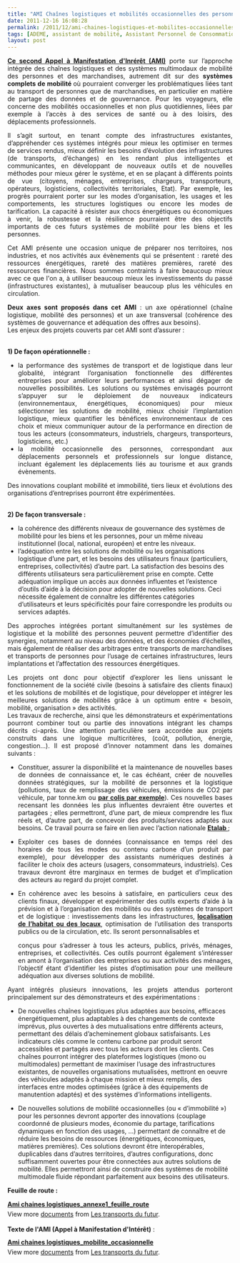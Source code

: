 ```yaml
---
title: "AMI Chaînes logistiques et mobilités occasionnelles des personnes @ADEME"
date: 2011-12-16 16:08:28
permalink: /2011/12/ami-chaines-logistiques-et-mobilites-occasionnelles-des-personnes-ademe.html
tags: [ADEME, assistant de mobilité, Assistant Personnel de Consommation, citoyen, collectivité, données réelles, Efficacité énergétique]
layout: post
---
```


<p style="text-align: justify"><a href="http://www2.ademe.fr/servlet/getDoc?id=80842&cid=96&m=3&p1=1" target="_self"><strong>Ce second Appel à Manifestation d'Inrérêt (AMI)</strong></a> porte sur l’approche intégrée des chaînes logistiques et des systèmes multimodaux de mobilité des personnes et des marchandises, autrement dit sur des <strong>systèmes complets de mobilité </strong>où pourraient converger les problématiques liées tant au transport de personnes que de marchandises, en particulier en matière de partage des données et de gouvernance. Pour les voyageurs, elle concerne des mobilités occasionnelles et non plus quotidiennes, liées par exemple à l’accès à des services de santé ou à des loisirs, des déplacements professionnels.</p> <p style="text-align: justify">Il s’agit surtout, en tenant compte des infrastructures existantes, d’appréhender ces systèmes intégrés pour mieux les optimiser en termes de services rendus, mieux définir les besoins d’évolution des infrastructures (de transports, d’échanges) en les rendant plus intelligentes et communicantes, en développant de nouveaux outils et de nouvelles méthodes pour mieux gérer le système, et en se plaçant à différents points de vue (citoyens, ménages, entreprises, chargeurs, transporteurs, opérateurs, logisticiens, collectivités territoriales, Etat). Par exemple, les progrès pourraient porter sur les modes d’organisation, les usages et les comportements, les structures logistiques ou encore les modes de tarification. La capacité à résister aux chocs énergétiques ou économiques à venir, la robustesse et la résilience pourraient être des objectifs importants de ces futurs systèmes de mobilité pour les biens et les personnes.</p> <p style="text-align: justify">Cet AMI présente une occasion unique de préparer nos territoires, nos industries, et nos activités aux évènements qui se présentent : rareté des ressources énergétiques, rareté des matières premières, rareté des ressources financières. Nous sommes contraints à faire beaucoup mieux avec ce que l'on a, à utiliser beaucoup mieux les investissements du passé (infrastructures existantes), à mutualiser beaucoup plus les véhicules en circulation.</p> <p style="text-align: justify"> </p>  <!--more-->   <p style="text-align: justify"><strong>Deux axes sont proposés dans cet AMI</strong> : un axe opérationnel (chaîne logistique, mobilité des personnes) et un axe transversal (cohérence des systèmes de gouvernance et adéquation des offres aux besoins).<br />Les enjeux des projets couverts par cet AMI sont d’assurer :</p> <p style="text-align: justify"><br /><strong>1) De façon opérationnelle :</strong></p> <ul style="text-align: justify"> <li>la performance des systèmes de transport et de logistique dans leur globalité, intégrant l’organisation fonctionnelle des différentes entreprises pour améliorer leurs performances et ainsi dégager de nouvelles possibilités. Les solutions ou systèmes envisagés pourront s’appuyer sur le déploiement de nouveaux indicateurs (environnementaux, énergétiques, économiques) pour mieux sélectionner les solutions de mobilité, mieux choisir l’implantation logistique, mieux quantifier les bénéfices environnementaux de ces choix et mieux communiquer autour de la performance en direction de tous les acteurs (consommateurs, industriels, chargeurs, transporteurs, logisticiens, etc.) </li> <li>la mobilité occasionnelle des personnes, correspondant aux déplacements personnels et professionnels sur longue distance, incluant également les déplacements liés au tourisme et aux grands évènements.</li> </ul> <p style="text-align: justify">Des innovations couplant mobilité et immobilité, tiers lieux et évolutions des organisations d’entreprises pourront être expérimentées.</p> <p style="text-align: justify"><br /><strong>2) De façon transversale :</strong></p> <ul> <li>la cohérence des différents niveaux de gouvernance des systèmes de mobilité pour les biens et les personnes, pour un même niveau institutionnel (local, national, européen) et entre les niveaux.</li> <li>l’adéquation entre les solutions de mobilité ou les organisations logistique d’une part, et les besoins des utilisateurs finaux (particuliers, entreprises, collectivités) d’autre part. La satisfaction des besoins des différents utilisateurs sera particulièrement prise en compte. Cette adéquation implique un accès aux données influentes et l’existence d’outils d’aide à la décision pour adopter de nouvelles solutions. Ceci nécessite également de connaître les différentes catégories d’utilisateurs et leurs spécificités pour faire correspondre les produits ou services adaptés.</li> </ul> <p style="text-align: justify">Des approches intégrées portant simultanément sur les systèmes de logistique et la mobilité des personnes peuvent permettre d’identifier des synergies, notamment au niveau des données, et des économies d’échelles, mais également de réaliser des arbitrages entre transports de marchandises et transports de personnes pour l’usage de certaines infrastructures, leurs implantations et l’affectation des ressources énergétiques.</p> <p style="text-align: justify">Les projets ont donc pour objectif d’explorer les liens unissant le fonctionnement de la société civile (besoins à satisfaire des clients finaux) et les solutions de mobilités et de logistique, pour développer et intégrer les meilleures solutions de mobilités grâce à un optimum entre « besoin, mobilité, organisation » des activités.<br />Les travaux de recherche, ainsi que les démonstrateurs et expérimentations pourront combiner tout ou partie des innovations intégrant les champs décrits ci-après. Une attention particulière sera accordée aux projets construits dans une logique multicritères, (coût, pollution, énergie, congestion…). Il est proposé d’innover notamment dans les domaines suivants :</p> <ul style="text-align: justify"> <li>Constituer, assurer la disponibilité et la maintenance de nouvelles bases de données de connaissance et, le cas échéant, créer de nouvelles données stratégiques, sur la mobilité de personnes et la logistique (pollutions, taux de remplissage des véhicules, émissions de CO2 par véhicule, par tonne.km ou <a href="https://gabrielplassat.github.io/transportsdufutur/2011/04/dhl-les-solutions-logistiques-durables-passent-par-plus-de-transparence-plus-de-regulation-plus-de-c.html" target="_blank"><strong>par colis par exemple</strong></a>). Ces nouvelles bases recensant les données les plus influentes devraient être ouvertes et partagées ; elles permettront, d’une part, de mieux comprendre les flux réels et, d’autre part, de concevoir des produits/services adaptés aux besoins. Ce travail pourra se faire en lien avec l’action nationale <a href="http://www.etalab.gouv.fr/" target="_blank"><strong>Etalab </strong></a>;</li> </ul> <ul style="text-align: justify"> <li>Exploiter ces bases de données (connaissance en temps réel des horaires de tous les modes ou contenu carbone d’un produit par exemple), pour développer des assistants numériques destinés à faciliter le choix des acteurs (usagers, consommateurs, industriels). Ces travaux devront être marginaux en termes de budget et d’implication des acteurs au regard du projet complet.</li> </ul> <ul style="text-align: justify"> <li>En cohérence avec les besoins à satisfaire, en particuliers ceux des clients finaux, développer et expérimenter des outils experts d’aide à la prévision et à l’organisation des mobilités ou des systèmes de transport et de logistique : investissements dans les infrastructures, <a href="https://gabrielplassat.github.io/transportsdufutur/2011/04/housing-transportation-un-outil-puissant-daide-a-la-decision-pour-les-menages-les-collectivites-les-.html" target="_blank"><strong>localisation de l’habitat ou des locaux</strong></a>, optimisation de l’utilisation des transports publics ou de la circulation, etc. Ils seront personnalisables et

 conçus pour s’adresser à tous les acteurs, publics, privés, ménages, entreprises, et collectivités. Ces outils pourront également s’intéresser en amont à l’organisation des entreprises ou aux activités des ménages, l’objectif étant d’identifier les pistes d’optimisation pour une meilleure adéquation aux diverses solutions de mobilité.</li> </ul> <p style="text-align: justify">Ayant intégrés plusieurs innovations, les projets attendus porteront principalement sur des démonstrateurs et des expérimentations :</p> <ul> <li>De nouvelles chaînes logistiques plus adaptées aux besoins, efficaces énergétiquement, plus adaptables à des changements de contexte imprévus, plus ouvertes à des mutualisations entre différents acteurs, permettant des délais d’acheminement globaux satisfaisants. Les indicateurs clés comme le contenu carbone par produit seront accessibles et partagés avec tous les acteurs dont les clients. Ces chaînes pourront intégrer des plateformes logistiques (mono ou multimodales) permettant de maximiser l’usage des infrastructures existantes, de nouvelles organisations mutualisées, mettront en oeuvre des véhicules adaptés à chaque mission et mieux remplis, des interfaces entre modes optimisées (grâce à des équipements de manutention adaptés) et des systèmes d’informations intelligents. </li> </ul> <ul style="text-align: justify"> </ul> <ul> <li>De nouvelles solutions de mobilité occasionnelles (ou « d’immobilité ») pour les personnes devront apporter des innovations (couplage coordonné de plusieurs modes, économie du partage, tarifications dynamiques en fonction des usages, …) permettant de connaître et de réduire les besoins de ressources (énergétiques, économiques, matières premières). Ces solutions devront être interopérables, duplicables dans d’autres territoires, d’autres configurations, donc suffisamment ouvertes pour être connectées aux autres solutions de mobilité. Elles permettront ainsi de construire des systèmes de mobilité multimodale fluide répondant parfaitement aux besoins des utilisateurs.</li> </ul> <p><strong>Feuille de route :</strong></p> <div id="__ss_10614987" style="width: 477px"><strong style="margin: 12px 0 4px"><a href="http://www.slideshare.net/transportsdufutur/ami-chaines-logistiquesannexe1feuilleroute" title="Ami chaines logistiques_annexe1_feuille_route">Ami chaines logistiques_annexe1_feuille_route</a></strong>         <div style="padding: 5px 0 12px">View more <a href="http://www.slideshare.net/">documents</a> from <a href="http://www.slideshare.net/transportsdufutur">Les transports du futur</a>.</div> <div style="padding: 5px 0 12px"><strong>Texte de l'AMI (Appel à Manifestation d'Intérêt)</strong> :</div> </div> <div id="__ss_10614927" style="width: 477px"><strong style="margin: 12px 0 4px"><a href="http://www.slideshare.net/transportsdufutur/ami-chaines-logistiquesmobiliteoccasionnelle" title="Ami chaines logistiques_mobilite_occasionnelle">Ami chaines logistiques_mobilite_occasionnelle</a></strong>         <div style="padding: 5px 0 12px">View more <a href="http://www.slideshare.net/">documents</a> from <a href="http://www.slideshare.net/transportsdufutur">Les transports du futur</a>.</div> </div>
